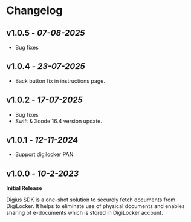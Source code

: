 # Changelog
## **v1.0.5** - *07-08-2025*
- Bug fixes

## **v1.0.4** - *23-07-2025*
- Back button fix in instructions page.

## **v1.0.2** - *17-07-2025*
- Bug fixes
- Swift & Xcode 16.4 version update.

## **v1.0.1** - *12-11-2024*
- Support digilocker PAN

## **v1.0.0** - *10-2-2023*
**Initial Release**


Digius SDK is a one-shot solution to securely fetch documents from DigiLocker. It helps to eliminate use of physical documents and enables sharing of e-documents which is stored in DigiLocker account.

